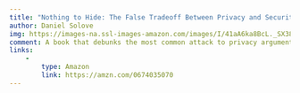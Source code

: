```yaml
---
title: "Nothing to Hide: The False Tradeoff Between Privacy and Security"
author: Daniel Solove
img: https://images-na.ssl-images-amazon.com/images/I/41aA6ka8BcL._SX385_BO1,204,203,200_.jpg
comment: A book that debunks the most common attack to privacy arguments.
links:
    -
        type: Amazon
        link: https://amzn.com/0674035070
---
```

